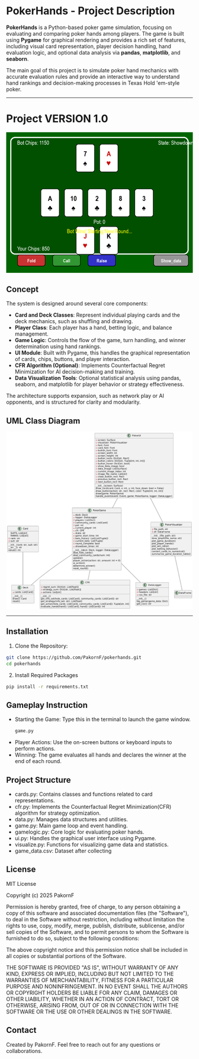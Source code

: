 # PokerHands - Project Description
**PokerHands** is a Python-based poker game simulation, focusing on evaluating and comparing poker hands among players. The game is built using **Pygame** for graphical rendering and provides a rich set of features, including visual card representation, player decision handling, hand evaluation logic, and optional data analysis via **pandas**, **matplotlib**, and **seaborn**.

The main goal of this project is to simulate poker hand mechanics with accurate evaluation rules and provide an interactive way to understand hand rankings and decision-making processes in Texas Hold 'em-style poker.

---
# Project VERSION 1.0

![Poker Hands Image](screenshots/gameplay/Showdown.png)

## Concept

The system is designed around several core components:

- **Card and Deck Classes**: Represent individual playing cards and the deck mechanics, such as shuffling and drawing.
- **Player Class**: Each player has a hand, betting logic, and balance management.
- **Game Logic**: Controls the flow of the game, turn handling, and winner determination using hand rankings.
- **UI Module**: Built with Pygame, this handles the graphical representation of cards, chips, buttons, and player interaction.
- **CFR Algorithm (Optional)**: Implements Counterfactual Regret Minimization for AI decision-making and training.
- **Data Visualization Tools**: Optional statistical analysis using pandas, seaborn, and matplotlib for player behavior or strategy effectiveness.

The architecture supports expansion, such as network play or AI opponents, and is structured for clarity and modularity.

## UML Class Diagram

![UML Class Diagram Image](UML.png)

---


## Installation

1. Clone the Repository:
```sh
git clone https://github.com/PakornF/pokerhands.git
cd pokerhands
```
2. Install Required Packages
```sh
pip install -r requirements.txt
```

## Gameplay Instruction
- Starting the Game: Type this in the terminal to launch the game window.
  ```sh
  game.py
  ```
- Player Actions: Use the on-screen buttons or keyboard inputs to perform actions.
- Winning: The game evaluates all hands and declares the winner at the end of each round.

## Project Structure
- cards.py: Contains classes and functions related to card representations.
- cfr.py: Implements the Counterfactual Regret Minimization(CFR) algorithm for strategy optimization.
- data.py: Manages data structures and utilities.
- game.py: Main game loop and event handling.
- gamelogic.py: Core logic for evaluating poker hands.
- ui.py: Handles the graphical user interface using Pygame.
- visualize.py: Functions for visualizing game data and statistics.
- game_data.csv: Dataset after collecting

## License
MIT License

Copyright (c) 2025 PakornF

Permission is hereby granted, free of charge, to any person obtaining a copy of this software and associated documentation files (the "Software"), to deal in the Software without restriction, including without limitation the rights to use, copy, modify, merge, publish, distribute, sublicense, and/or sell copies of the Software, and to permit persons to whom the Software is furnished to do so, subject to the following conditions:

The above copyright notice and this permission notice shall be included in all copies or substantial portions of the Software.

THE SOFTWARE IS PROVIDED "AS IS", WITHOUT WARRANTY OF ANY KIND, EXPRESS OR IMPLIED, INCLUDING BUT NOT LIMITED TO THE WARRANTIES OF MERCHANTABILITY, FITNESS FOR A PARTICULAR PURPOSE AND NONINFRINGEMENT. IN NO EVENT SHALL THE AUTHORS OR COPYRIGHT HOLDERS BE LIABLE FOR ANY CLAIM, DAMAGES OR OTHER LIABILITY, WHETHER IN AN ACTION OF CONTRACT, TORT OR OTHERWISE, ARISING FROM, OUT OF OR IN CONNECTION WITH THE SOFTWARE OR THE USE OR OTHER DEALINGS IN THE SOFTWARE.


## Contact
Created by PakornF. Feel free to reach out for any questions or collaborations.
